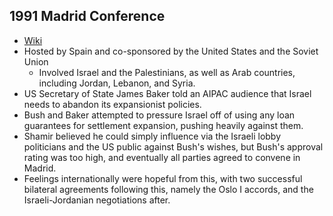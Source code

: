 ## 1991 Madrid Conference
- [Wiki](https://en.wikipedia.org/wiki/Madrid_Conference_of_1991)
- Hosted by Spain and co-sponsored by the United States and the Soviet Union
    - Involved Israel and the Palestinians, as well as Arab countries, including Jordan, Lebanon, and Syria.
- US Secretary of State James Baker told an AIPAC audience that Israel needs to abandon its expansionist policies.
- Bush and Baker attempted to pressure Israel off of using any loan guarantees for settlement expansion, pushing heavily against them.
- Shamir believed he could simply influence via the Israeli lobby politicians and the US public against Bush's wishes, but Bush's approval rating was too high, and eventually all parties agreed to convene in Madrid.
- Feelings internationally were hopeful from this, with two successful bilateral agreements following this, namely the Oslo I accords, and the Israeli-Jordanian negotiations after.